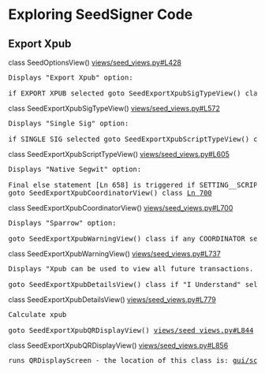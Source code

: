 # Exploring SeedSigner Code

## Export Xpub

class SeedOptionsView() [views/seed_views.py#L428](https://github.com/SeedSigner/seedsigner/blob/dev/src/seedsigner/views/seed_views.py#L428)
<pre>
Displays "Export Xpub" option:

if EXPORT_XPUB selected goto SeedExportXpubSigTypeView() class <a href="https://github.com/SeedSigner/seedsigner/blob/dev/src/seedsigner/views/seed_views.py#L514">Ln 514</a>
</pre>


class SeedExportXpubSigTypeView() [views/seed_views.py#L572](https://github.com/SeedSigner/seedsigner/blob/dev/src/seedsigner/views/seed_views.py#L572)
<pre>
Displays "Single Sig" option:

if SINGLE_SIG selected goto SeedExportXpubScriptTypeView() class <a href="https://github.com/SeedSigner/seedsigner/blob/dev/src/seedsigner/views/seed_views.py#L597">Ln 597</a>
</pre>


class SeedExportXpubScriptTypeView() [views/seed_views.py#L605](https://github.com/SeedSigner/seedsigner/blob/dev/src/seedsigner/views/seed_views.py#L605)
<pre>
Displays "Native Segwit" option:

Final else statement [Ln 658] is triggered if SETTING__SCRIPT_TYPES == "Native Segwit"
goto SeedExportXpubCoordinatorView() class <a href="https://github.com/SeedSigner/seedsigner/blob/dev/src/seedsigner/views/seed_views.py#L700">Ln 700</a>
</pre>


class SeedExportXpubCoordinatorView() [views/seed_views.py#L700](https://github.com/SeedSigner/seedsigner/blob/dev/src/seedsigner/views/seed_views.py#L700)
<pre>
Displays "Sparrow" option:

goto SeedExportXpubWarningView() class if any COORDINATOR select ("BlueWallet", "Nunchuk", "Sparrow" etc) <a href="https://github.com/SeedSigner/seedsigner/blob/dev/src/seedsigner/views/seed_views.py#L730">Ln 730</a>
</pre>


class SeedExportXpubWarningView() [views/seed_views.py#L737](https://github.com/SeedSigner/seedsigner/blob/dev/src/seedsigner/views/seed_views.py#L737)
<pre>
Displays "Xpub can be used to view all future transactions. I Understand" option:

goto SeedExportXpubDetailsView() class if "I Understand" selected <a href="https://github.com/SeedSigner/seedsigner/blob/dev/src/seedsigner/views/seed_views.py#L770">Ln 770</a>
</pre>


class SeedExportXpubDetailsView() [views/seed_views.py#L779](https://github.com/SeedSigner/seedsigner/blob/dev/src/seedsigner/views/seed_views.py#L779)
<pre>
Calculate xpub

goto SeedExportXpubQRDisplayView() <a href="https://github.com/SeedSigner/seedsigner/blob/dev/src/seedsigner/views/seed_views.py#L844">views/seed_views.py#L844</a>
</pre>


class SeedExportXpubQRDisplayView() [views/seed_views.py#L856](https://github.com/SeedSigner/seedsigner/blob/dev/src/seedsigner/views/seed_views.py#L856)
<pre>
runs QRDisplayScreen - the location of this class is: <a href="https://github.com/SeedSigner/seedsigner/blob/dev/src/seedsigner/gui/screens/screen.py#L659">gui/screens/screen.py#L659</a>
</pre>

<!--
<a href=""></a>
-->